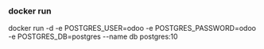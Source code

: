 ### docker run

docker run -d -e POSTGRES_USER=odoo -e POSTGRES_PASSWORD=odoo -e POSTGRES_DB=postgres --name db postgres:10